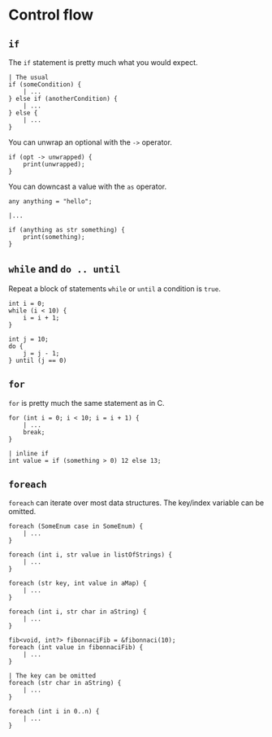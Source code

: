 # Control flow

## `if`
The `if` statement is pretty much what you would expect.
```buzz
| The usual
if (someCondition) {
    | ...
} else if (anotherCondition) {
    | ...
} else {
    | ...
}
```

You can unwrap an optional with the `->` operator.
```buzz
if (opt -> unwrapped) {
    print(unwrapped);
}
```

You can downcast a value with the `as` operator.
```buzz
any anything = "hello";

|...

if (anything as str something) {
    print(something);
}
```

## `while` and `do .. until`
Repeat a block of statements `while` or `until` a condition is `true`.
```buzz
int i = 0;
while (i < 10) {
    i = i + 1;
}

int j = 10;
do {
    j = j - 1;
} until (j == 0)
```

## `for`
`for` is pretty much the same statement as in C.
```buzz
for (int i = 0; i < 10; i = i + 1) {
    | ...
    break;
}

| inline if
int value = if (something > 0) 12 else 13;
```

## `foreach`

`foreach` can iterate over most data structures. The key/index variable can be omitted.
```buzz
foreach (SomeEnum case in SomeEnum) {
    | ...
}

foreach (int i, str value in listOfStrings) {
    | ...
}

foreach (str key, int value in aMap) {
    | ...
}

foreach (int i, str char in aString) {
    | ...
}

fib<void, int?> fibonnaciFib = &fibonnaci(10);
foreach (int value in fibonnaciFib) {
    | ...
}

| The key can be omitted
foreach (str char in aString) {
    | ...
}

foreach (int i in 0..n) {
    | ...
}
```